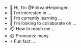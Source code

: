 - 👋 Hi, I’m @ErikvanHeijningen
- 👀 I’m interested in ...
- 🌱 I’m currently learning ...
- 💞️ I’m looking to collaborate on ...
- 📫 How to reach me ...
- 😄 Pronouns: many
- ⚡ Fun fact: ...

<!---
ErikvanHeijningen/ErikvanHeijningen is a ✨ special ✨ repository because its `README.md` (this file) appears on your GitHub profile.
You can click the Preview link to take a look at your changes.
--->
